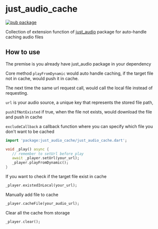 # just_audio_cache

[![pub package](https://img.shields.io/pub/v/just_audio_cache.svg)](https://pub.dev/packages/just_audio_cache)

Collection of extension function of [just_audio](https://pub.dev/packages/just_audio) package for auto-handle caching audio files

## How to use

<p> The premise is you already have just_audio package in your dependency </p>

Core method `playFromDynamic` would auto handle caching, if the target file not in cache, would push it in cache.

The next time the same url request call, would call the local file instead of requesting.

`url` is your audio source, a unique key that represents the stored file path,

`pushIfNotExisted` if true, when the file not exists, would download the file and push in cache

`excludeCallback` a callback function where you can specify which file you don't want to be cached
```dart
import 'package:just_audio_cache/just_audio_cache.dart';

void _play() async {
   // remember to setUrl before play
   await _player.setUrl(your_url);
   _player.playFromDynamic();
}
```

<p> If you want to check if the target file exist in cache </p>

```dart
_player.existedInLocal(your_url);
```

<p> Manually add file to cache </p>

```dart
_player.cacheFile(your_audio_url);
```

<p> Clear all the cache from storage </p>

``` dart
_player.clear();
```






